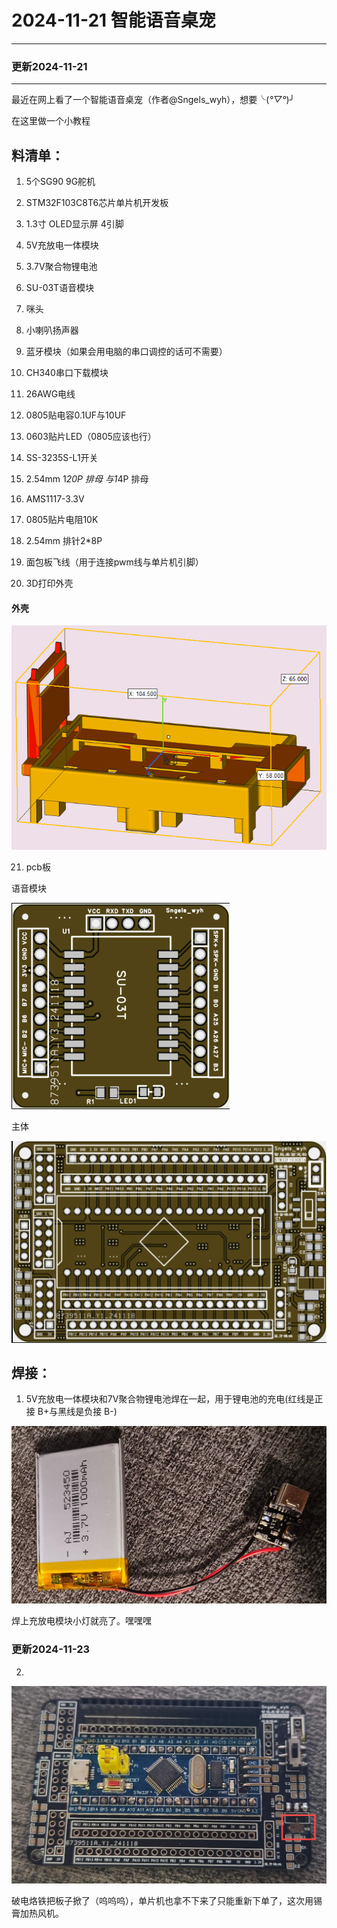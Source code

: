 # 2024-11-21 智能语音桌宠 
---
### 更新2024-11-21
---
最近在网上看了一个智能语音桌宠（作者@Sngels_wyh），想要╰(*°▽°*)╯

在这里做一个小教程

## 料清单：

1. 5个SG90 9G舵机

2. STM32F103C8T6芯片单片机开发板

3. 1.3寸 OLED显示屏 4引脚

4. 5V充放电一体模块

5. 3.7V聚合物锂电池

6. SU-03T语音模块

7. 咪头

8. 小喇叭扬声器

9. 蓝牙模块（如果会用电脑的串口调控的话可不需要）

10. CH340串口下载模块

11. 26AWG电线

12. 0805贴电容0.1UF与10UF

13. 0603贴片LED（0805应该也行）

14. SS-3235S-L1开关

15. 2.54mm 1*20P 排母 与1*4P 排母

16. AMS1117-3.3V

17. 0805贴片电阻10K

18. 2.54mm 排针2*8P

19. 面包板飞线（用于连接pwm线与单片机引脚）

20. 3D打印外壳

#### 外壳

![3d](3d.png)


21. pcb板

语音模块

![pcb-1](pcb-1.png)

主体

![pcb-2](pcb-2.png)

## 焊接：

1.  5V充放电一体模块和7V聚合物锂电池焊在一起，用于锂电池的充电(红线是正接 B+与黑线是负接 B-)

![hj-1](hj-1.jpg)


焊上充放电模块小灯就亮了。嘿嘿嘿

### 更新2024-11-23

2. 

![hj-2](hj-2.jpg)

破电烙铁把板子掀了（呜呜呜），单片机也拿不下来了只能重新下单了，这次用锡膏加热风机。






